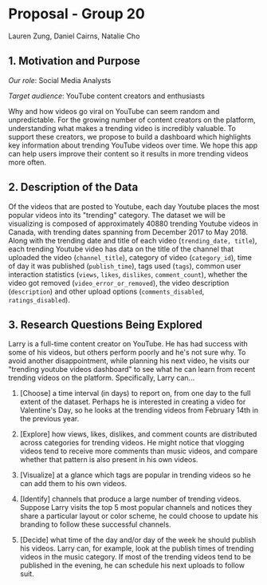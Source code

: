 # Proposal - Group 20

Lauren Zung, Daniel Cairns, Natalie Cho

## 1. Motivation and Purpose

*Our role*: Social Media Analysts

*Target audience*: YouTube content creators and enthusiasts

Why and how videos go viral on YouTube can seem random and unpredictable. For the growing number of content creators on the platform, understanding what makes a trending video is incredibly valuable. To support these creators, we propose to build a dashboard which highlights key information about trending YouTube videos over time. We hope this app can help users improve their content so it results in more trending videos more often.

## 2. Description of the Data

Of the videos that are posted to Youtube, each day Youtube places the most popular videos into its "trending" category. The dataset we will be visualizing is composed of approximately 40880 trending Youtube videos in Canada, with trending dates spanning from December 2017 to May 2018. Along with the trending date and title of each video (`trending_date, title`), each trending Youtube video has data on the title of the channel that uploaded the video (`channel_title`), category of video (`category_id`), time of day it was published (`publish_time`), tags used (`tags`), common user interaction statistics (`views`, `likes`, `dislikes`, `comment_count`), whether the video got removed (`video_error_or_removed`), the video description (`description`) and other upload options (`comments_disabled`, `ratings_disabled`).

## 3. Research Questions Being Explored

Larry is a full-time content creator on YouTube. He has had success with some of his videos, but others perform poorly and he's not sure why. To avoid another disappointment, while planning his next video, he visits our "trending youtube videos dashboard" to see what he can learn from recent trending videos on the platform. Specifically, Larry can...

1.  [Choose] a time interval (in days) to report on, from one day to the full extent of the dataset. Perhaps he is interested in creating a video for Valentine's Day, so he looks at the trending videos from February 14th in the previous year.

2.  [Explore] how views, likes, dislikes, and comment counts are distributed across categories for trending videos. He might notice that vlogging videos tend to receive more comments than music videos, and compare whether that pattern is also present in his own videos.

3.  [Visualize] at a glance which tags are popular in trending videos so he can add them to his own videos.

4.  [Identify] channels that produce a large number of trending videos. Suppose Larry visits the top 5 most popular channels and notices they share a particular layout or color scheme, he could choose to update his branding to follow these successful channels.

5.  [Decide] what time of the day and/or day of the week he should publish his videos. Larry can, for example, look at the publish times of trending videos in the music category. If most of the trending videos tend to be published in the evening, he can schedule his next uploads to follow suit.
